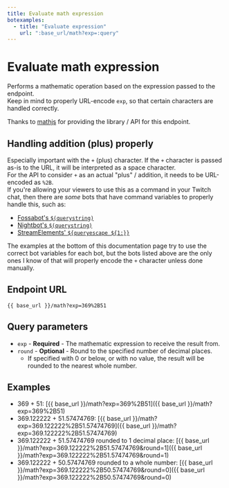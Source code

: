 ```yaml
---
title: Evaluate math expression
botexamples:
  - title: "Evaluate expression"
    url: ":base_url/math?exp=:query"
---
```


# Evaluate math expression

Performs a mathematic operation based on the expression passed to the endpoint.  
Keep in mind to properly URL-encode `exp`, so that certain characters are handled correctly.

Thanks to [mathjs](https://mathjs.org/) for providing the library / API for this endpoint.

## Handling addition (plus) properly

Especially important with the `+` (plus) character. If the `+` character is passed as-is to the URL, it will be interpreted as a space character.  
For the API to consider `+` as an actual "plus" / addition, it needs to be URL-encoded as `%2B`.  
If you're allowing your viewers to use this as a command in your Twitch chat, then there are _some_ bots that have command variables to properly handle this, such as:

- [Fossabot's `$(querystring)`](https://docs.fossabot.com/variables/querystring)
- [Nightbot's `$(querystring)`](https://docs.nightbot.tv/commands/variables/querystring)
- [StreamElements' `${queryescape ${1:}}`](https://docs.streamelements.com/chatbot/variables/queryescape)

The examples at the bottom of this documentation page try to use the correct bot variables for each bot, but the bots listed above are the only ones I know of that will properly encode the `+` character unless done manually.

## Endpoint URL

`{{ base_url }}/math?exp=369%2B51`

## Query parameters

- `exp` - **Required** - The mathematic expression to receive the result from.
- `round` - **Optional** - Round to the specified number of decimal places.
    - If specified with 0 or below, or with no value, the result will be rounded to the nearest whole number.

## Examples

- 369 + 51: [{{ base_url }}/math?exp=369%2B51]({{ base_url }}/math?exp=369%2B51)
- 369.122222 + 51.57474769: [{{ base_url }}/math?exp=369.122222%2B51.57474769]({{ base_url }}/math?exp=369.122222%2B51.57474769)
- 369.122222 + 51.57474769 rounded to 1 decimal place: [{{ base_url }}/math?exp=369.122222%2B51.57474769&round=1]({{ base_url }}/math?exp=369.122222%2B51.57474769&round=1)
- 369.122222 + 50.57474769 rounded to a whole number: [{{ base_url }}/math?exp=369.122222%2B50.57474769&round=0]({{ base_url }}/math?exp=369.122222%2B50.57474769&round=0)
